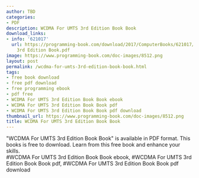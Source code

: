 ```yaml
---
author: TBD
categories:
- PDF
description: WCDMA For UMTS 3rd Edition Book Book
download_links:
- info: '621017'
  url: https://programming-book.com/download/2017/ComputerBooks/621017/WCDMA For UMTS
    3rd Edition Book.pdf
image: https://www.programming-book.com/doc-images/8512.png
layout: post
permalink: /wcdma-for-umts-3rd-edition-book-book.html
tags:
- free book download
- free pdf download
- free programming ebook
- pdf free
- WCDMA For UMTS 3rd Edition Book Book ebook
- WCDMA For UMTS 3rd Edition Book Book pdf
- WCDMA For UMTS 3rd Edition Book Book pdf download
thumbnail_url: https://www.programming-book.com/doc-images/8512.png
title: WCDMA For UMTS 3rd Edition Book Book
---
```


 
<div class="item-desc text-justify">
  "WCDMA For UMTS 3rd Edition Book Book" is available in PDF format. This books is free to download. Learn from this free book and enhance your skills.
  <br>
  #WCDMA For UMTS 3rd Edition Book Book ebook, #WCDMA For UMTS 3rd Edition Book Book pdf, #WCDMA For UMTS 3rd Edition Book Book pdf download
</div>